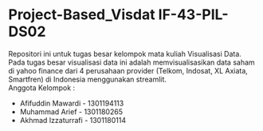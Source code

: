 # Project-Based_Visdat IF-43-PIL-DS02
Repositori ini untuk tugas besar kelompok mata kuliah Visualisasi Data. <br>
Pada tugas besar visualisasi data ini adalah memvisualisasikan data saham di yahoo finance dari 4 perusahaan provider (Telkom, Indosat, XL Axiata, Smartfren) di Indonesia menggunakan streamlit.<br>
Anggota Kelompok :
- Afifuddin Mawardi - 1301194113
- Muhammad Arief  - 1301180265
- Akhmad Izzaturrafi - 1301180114
